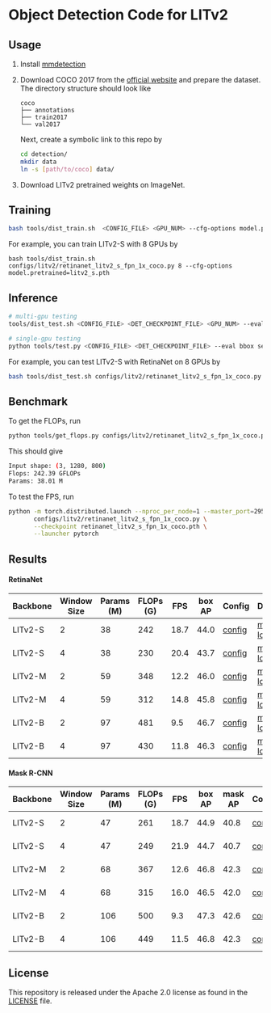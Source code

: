# Object Detection Code for LITv2


## Usage

1. Install [mmdetection](https://github.com/open-mmlab/mmdetection/blob/master/docs/get_started.md)

2. Download COCO 2017 from the [official website](https://cocodataset.org/#download) and prepare the dataset. The directory structure should look like

   ```
   coco
   ├── annotations
   ├── train2017
   └── val2017
   ```

   Next, create a symbolic link to this repo by

   ```bash
   cd detection/
   mkdir data
   ln -s [path/to/coco] data/
   ```

3. Download LITv2 pretrained weights on ImageNet.



## Training

```bash
bash tools/dist_train.sh  <CONFIG_FILE> <GPU_NUM> --cfg-options model.pretrained=<PRETRAIN_MODEL> [model.backbone.use_checkpoint=True] [other optional arguments] 
```

For example, you can train LITv2-S with 8 GPUs by

```
bash tools/dist_train.sh configs/litv2/retinanet_litv2_s_fpn_1x_coco.py 8 --cfg-options model.pretrained=litv2_s.pth
```

## Inference

```bash
# multi-gpu testing
tools/dist_test.sh <CONFIG_FILE> <DET_CHECKPOINT_FILE> <GPU_NUM> --eval bbox segm

# single-gpu testing
python tools/test.py <CONFIG_FILE> <DET_CHECKPOINT_FILE> --eval bbox segm
```

For example, you can test LITv2-S with RetinaNet on 8 GPUs by 

```bash
bash tools/dist_test.sh configs/litv2/retinanet_litv2_s_fpn_1x_coco.py retinanet_litv2_s_fpn_1x_coco.pth 8 --eval bbox
```


## Benchmark

To get the FLOPs, run

```bash
python tools/get_flops.py configs/litv2/retinanet_litv2_s_fpn_1x_coco.py
```

This should give

```bash
Input shape: (3, 1280, 800)
Flops: 242.39 GFLOPs
Params: 38.01 M
```

To test the FPS, run

```bash
python -m torch.distributed.launch --nproc_per_node=1 --master_port=29500 tools/benchmark.py \
       configs/litv2/retinanet_litv2_s_fpn_1x_coco.py \
       --checkpoint retinanet_litv2_s_fpn_1x_coco.pth \
       --launcher pytorch
```

## Results

#### RetinaNet

| Backbone | Window Size | Params (M) | FLOPs (G) | FPS  | box AP | Config                                                       | Download                                                     |
| -------- | ----------- | ---------- | --------- | ---- | ------ | ------------------------------------------------------------ | ------------------------------------------------------------ |
| LITv2-S  | 2           | 38         | 242       | 18.7 | 44.0   | [config](https://github.com/ziplab/LITv2/blob/main/detection/configs/litv2/retinanet_litv2_s_fpn_1x_coco.py) | [model](https://github.com/ziplab/LITv2/releases/download/v1.0/retinanet_litv2_s_fpn_1x_coco.pth) & [log](https://github.com/ziplab/LITv2/releases/download/v1.0/retinanet_litv2_s_fpn_1x_coco_log.json) |
| LITv2-S  | 4           | 38         | 230       | 20.4 | 43.7   | [config](https://github.com/ziplab/LITv2/blob/main/detection/configs/litv2/retinanet_litv2_s_fpn_1x_coco_ws_4.py) | [model](https://github.com/ziplab/LITv2/releases/download/v1.0/retinanet_litv2_s_fpn_1x_coco_ws_4.pth) & [log](https://github.com/ziplab/LITv2/releases/download/v1.0/retinanet_litv2_s_fpn_1x_coco_ws_4_log.json) |
| LITv2-M  | 2           | 59         | 348       | 12.2 | 46.0   | [config](https://github.com/ziplab/LITv2/blob/main/detection/configs/litv2/retinanet_litv2_m_fpn_1x_coco.py) | [model](https://github.com/ziplab/LITv2/releases/download/v1.0/retinanet_litv2_m_fpn_1x_coco.pth) & [log](https://github.com/ziplab/LITv2/releases/download/v1.0/retinanet_litv2_m_fpn_1x_coco_log.json) |
| LITv2-M  | 4           | 59         | 312       | 14.8 | 45.8   | [config](https://github.com/ziplab/LITv2/blob/main/detection/configs/litv2/retinanet_litv2_m_fpn_1x_coco_ws_4.py) | [model](https://github.com/ziplab/LITv2/releases/download/v1.0/retinanet_litv2_m_fpn_1x_coco_ws_4.pth) & [log](https://github.com/ziplab/LITv2/releases/download/v1.0/retinanet_litv2_m_fpn_1x_coco_ws_4_log.json) |
| LITv2-B  | 2           | 97         | 481       | 9.5  | 46.7   | [config](https://github.com/ziplab/LITv2/blob/main/detection/configs/litv2/retinanet_litv2_b_fpn_1x_coco.py) | [model](https://github.com/ziplab/LITv2/releases/download/v1.0/retinanet_litv2_b_fpn_1x_coco.pth) & [log](https://github.com/ziplab/LITv2/releases/download/v1.0/retinanet_litv2_b_fpn_1x_coco_log.json) |
| LITv2-B  | 4           | 97         | 430       | 11.8 | 46.3   | [config](https://github.com/ziplab/LITv2/blob/main/detection/configs/litv2/retinanet_litv2_b_fpn_1x_coco_ws_4.py) | [model](https://github.com/ziplab/LITv2/releases/download/v1.0/retinanet_litv2_b_fpn_1x_coco_ws_4.pth) & [log](https://github.com/ziplab/LITv2/releases/download/v1.0/retinanet_litv2_b_fpn_1x_coco_ws_4_log.json) |

#### Mask R-CNN

| Backbone | Window Size | Params (M) | FLOPs (G) | FPS  | box AP | mask AP | Config                                                       | Download                                                     |
| -------- | ----------- | ---------- | --------- | ---- | ------ | ------- | ------------------------------------------------------------ | ------------------------------------------------------------ |
| LITv2-S  | 2           | 47         | 261       | 18.7 | 44.9   | 40.8    | [config](https://github.com/ziplab/LITv2/blob/main/detection/configs/litv2/mask_rcnn_litv2_s_fpn_1x_coco.py) | [model](https://github.com/ziplab/LITv2/releases/download/v1.0/mask_rcnn_litv2_s_fpn_1x_coco.pth) & [log](https://github.com/ziplab/LITv2/releases/download/v1.0/mask_rcnn_litv2_s_fpn_1x_coco_log.json) |
| LITv2-S  | 4           | 47         | 249       | 21.9 | 44.7   | 40.7    | [config](https://github.com/ziplab/LITv2/blob/main/detection/configs/litv2/mask_rcnn_litv2_s_fpn_1x_coco_ws_4.py) | [model](https://github.com/ziplab/LITv2/releases/download/v1.0/mask_rcnn_litv2_s_fpn_1x_coco_ws_4.pth) & [log](https://github.com/ziplab/LITv2/releases/download/v1.0/mask_rcnn_litv2_s_fpn_1x_coco_ws_4_log.json) |
| LITv2-M  | 2           | 68         | 367       | 12.6 | 46.8   | 42.3    | [config](https://github.com/ziplab/LITv2/blob/main/detection/configs/litv2/mask_rcnn_litv2_m_fpn_1x_coco.py) | [model](https://github.com/ziplab/LITv2/releases/download/v1.0/mask_rcnn_litv2_m_fpn_1x_coco.pth) & [log](https://github.com/ziplab/LITv2/releases/download/v1.0/mask_rcnn_litv2_m_fpn_1x_coco_log.json) |
| LITv2-M  | 4           | 68         | 315       | 16.0 | 46.5   | 42.0    | [config](https://github.com/ziplab/LITv2/blob/main/detection/configs/litv2/mask_rcnn_litv2_m_fpn_1x_coco_ws_4.py) | [model](https://github.com/ziplab/LITv2/releases/download/v1.0/mask_rcnn_litv2_m_fpn_1x_coco_ws_4.pth) & [log](https://github.com/ziplab/LITv2/releases/download/v1.0/mask_rcnn_litv2_m_fpn_1x_coco_ws_4_log.json) |
| LITv2-B  | 2           | 106        | 500       | 9.3  | 47.3   | 42.6    | [config](https://github.com/ziplab/LITv2/blob/main/detection/configs/litv2/mask_rcnn_litv2_b_fpn_1x_coco.py) | [model](https://github.com/ziplab/LITv2/releases/download/v1.0/mask_rcnn_litv2_b_fpn_1x_coco.pth) & [log](https://github.com/ziplab/LITv2/releases/download/v1.0/mask_rcnn_litv2_b_fpn_1x_coco_log.json) |
| LITv2-B  | 4           | 106        | 449       | 11.5 | 46.8   | 42.3    | [config](https://github.com/ziplab/LITv2/blob/main/detection/configs/litv2/mask_rcnn_litv2_b_fpn_1x_coco_ws_4.py) | [model](https://github.com/ziplab/LITv2/releases/download/v1.0/mask_rcnn_litv2_b_fpn_1x_coco_ws_4.pth) & [log](https://github.com/ziplab/LITv2/releases/download/v1.0/mask_rcnn_litv2_b_fpn_1x_coco_ws_4_log.json) |

## License

This repository is released under the Apache 2.0 license as found in the [LICENSE](https://github.com/ziplab/LITv2/blob/main/LICENSE) file.
